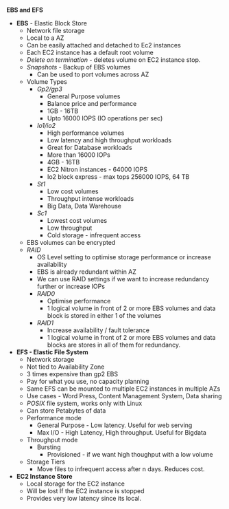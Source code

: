 **EBS and EFS**

* **EBS** - Elastic Block Store
    * Network file storage
    * Local to a AZ
    * Can be easily attached and detached to Ec2 instances
    * Each EC2 instance has a default root volume
    * _Delete on termination_ - deletes volume on EC2 instance stop.
    * _Snapshots_ - Backup of EBS volumes
        * Can be used to port volumes across AZ
    * Volume Types
        * _Gp2/gp3_
            *  General Purpose volumes
            * Balance price and performance
            * 1GB - 16TB
            * Upto 16000 IOPS (IO operations per sec)
        * _Io1/io2_
            * High performance volumes
            * Low latency and high throughput workloads
            * Great for Database workloads
            * More than 16000 IOPs
            * 4GB - 16TB
            * EC2 Nitron instances - 64000 IOPS
            * Io2 block express - max tops 256000 IOPS, 64 TB
        * _St1_
            * Low cost volumes
            * Throughput intense workloads
            * Big Data, Data Warehouse
        * _Sc1_
            * Lowest cost volumes
            * Low throughput
            * Cold storage - infrequent access
    * EBS volumes can be encrypted
    * _RAID_
        * OS Level setting to optimise storage performance or increase availability
        * EBS is already redundant within AZ
        * We can use RAID settings if we want to increase redundancy further or increase IOPs
        * _RAID0_
            * Optimise performance
            * 1 logical volume in front of 2 or more EBS volumes and data block is stored in either 1 of the volumes
        * _RAID1_
            * Increase availability / fault tolerance
            * 1 logical volume in front of 2 or more EBS volumes and data blocks are stores in all of them for redundancy.
* **EFS - Elastic File System**
    * Network storage
    * Not tied to Availability Zone
    * 3 times expensive than gp2 EBS
    * Pay for what you use, no capacity planning
    * Same EFS can be mounted to multiple EC2 instances in multiple AZs
    * Use cases - Word Press, Content Management System, Data sharing
    * _POSIX_ file system, works only with Linux
    * Can store Petabytes of data
    * Performance mode
        * General Purpose - Low latency. Useful for web serving
        * Max I/O - High Latency, High throughput. Useful for Bigdata
    * Throughput mode
        * Bursting
            * Provisioned - if we want high thoughput with a low volume
    * Storage Tiers
        * Move files to infrequent access after n days. Reduces cost.
* **EC2 Instance Store**
    * Local storage for the EC2 instance
    * Will be lost If the EC2 instance is stopped
    * Provides very low latency since its local.

